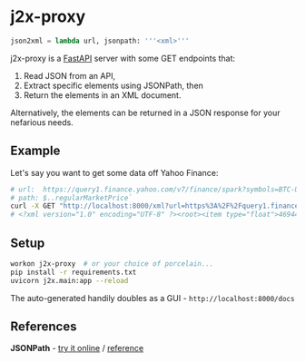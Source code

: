 # j2x-proxy

```py
json2xml = lambda url, jsonpath: '''<xml>'''
```

j2x-proxy is a [FastAPI](https://fastapi.tiangolo.com/) server with some GET endpoints
that:

1. Read JSON from an API,
2. Extract specific elements using JSONPath, then
3. Return the elements in an XML document.

Alternatively, the elements can be returned in a JSON response for your nefarious needs.

## Example

Let's say you want to get some data off Yahoo Finance:

```sh
# url:  https://query1.finance.yahoo.com/v7/finance/spark?symbols=BTC-USD
# path: $..regularMarketPrice`
curl -X GET "http://localhost:8000/xml?url=https%3A%2F%2Fquery1.finance.yahoo.com%2Fv7%2Ffinance%2Fspark%3Fsymbols%3DBTC-USD&path=%24..regularMarketPrice"
# <?xml version="1.0" encoding="UTF-8" ?><root><item type="float">46944.78</item></root>
```

## Setup

```sh
workon j2x-proxy  # or your choice of porcelain...
pip install -r requirements.txt
uvicorn j2x.main:app --reload
```

The auto-generated handily doubles as a GUI - `http://localhost:8000/docs`

## References

**JSONPath** - [try it online](https://jsonpath.com/) / [reference](https://goessner.net/articles/JsonPath/index.html#e2)
